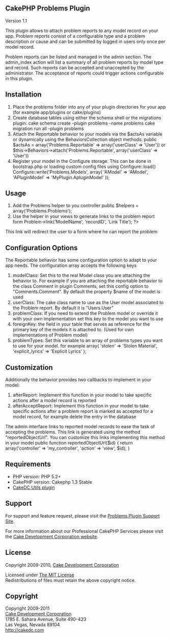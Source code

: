 ## CakePHP Problems Plugin

Version 1.1

This plugin allows to attach problem reports to any model record on your app. Problem reports
consist of a configurable type and a problem description or cause and can be submitted by logged in users
only once per model record.

Problem reports can be listed and managed in the admin section. The admin_index action will list a summary of
all problem reports by model type and record. Such reports can be accepted and unaccepted by the administrator.
The acceptance of reports could trigger actions configurable in this plugin.

## Installation

1. Place the problems folder into any of your plugin directories for your app (for example app/plugins or cake/plugins)
2. Create database tables using either the schema shell or the migrations plugin:
		cake schema create -plugin problems -name problems
		cake migration run all -plugin problems
3. Attach the Reportable behavior to your models via the $actsAs variable or dynamically using the BehaviorsCollection object methods:
		public $actsAs = array('Problems.Reportable' => array('userClass' => 'User'))
	or
		$this->Behaviors->attach('Problems.Reportable', array('userClass' => 'User'))
4. Register your model in the Configure storage. This can be done in bootstrap.php or loading custom config files using Configure::load()
		Configure::write('Problems.Models', array(
			'AModel' => 'AModel',
			'APluginModel' => 'MyPlugin.ApluginModel'
		));

## Usage

1. Add the Problems helper to you controller
		public $helpers = array('Problems.Problems');
2. Use the helper in your views to generate links to the problem report form
		<?php echo $this->Problem->link('ModelName', 'recordID', 'Link Title'); ?>

This link will redirect the user to a form where he can report the problem

## Configuration Options
The Reportable behavior has some configuration option to adapt to your app needs. The configuration array accepts the following keys

1. modelClass: Set this to the real Model class you are attaching the behavior to. For example if you are attaching the reportable behavior to
	the class Comment in plugin Comments, set this config option to "Comments.Comment". By default the property $name of the model is used
2. userClass: The cake class name to use as the User model associated to the Problem report. By default it is "Users.User"
3. problemClass: If you need to extend the Problem model or override it with your own implementation set this key to the model you want to use
4. foreignKey: the field in your table that serves as reference for the primary key of the models it is attached to. (Used for own implementations of Problem model)
5. problemTypes: Set this variable to an array of problems types you want to use for your model. for example
		array(
			'stolen' => 'Stolen Material',
			'explicit_lyrics' => 'Explicit Lyrics'
		);

## Customization 

Additionally the behavior provides two callbacks to implement in your model:
1. afterReport: Implement this function in your model to take specific actions after a model record is reported
2. afterAcceptReport: Implement this function in your model to take specific actions after a problem report is marked as accepted for a model record, for example delete the entry in the database

The admin interface links to reported model records to ease the task of accepting the problems. This link is generated using the method "reportedObjectUrl". 
You can customize this links implementing this method in your model
		public function reportedObjectUrl($id) {
			return array('controller' => 'my_controller', 'action' => 'view', $id);
		}

## Requirements ##

* PHP version: PHP 5.2+
* CakePHP version: Cakephp 1.3 Stable
* [CakeDC Utils plugin](http://github.com/CakeDC/utils)

## Support ##

For support and feature request, please visit the [Problems Plugin Support Site](http://cakedc.lighthouseapp.com/projects/59614-problems-plugin/).

For more information about our Professional CakePHP Services please visit the [Cake Development Corporation website](http://cakedc.com).

## License ##

Copyright 2009-2010, [Cake Development Corporation](http://cakedc.com)

Licensed under [The MIT License](http://www.opensource.org/licenses/mit-license.php)<br/>
Redistributions of files must retain the above copyright notice.

## Copyright ###

Copyright 2009-2011<br/>
[Cake Development Corporation](http://cakedc.com)<br/>
1785 E. Sahara Avenue, Suite 490-423<br/>
Las Vegas, Nevada 89104<br/>
http://cakedc.com<br/>